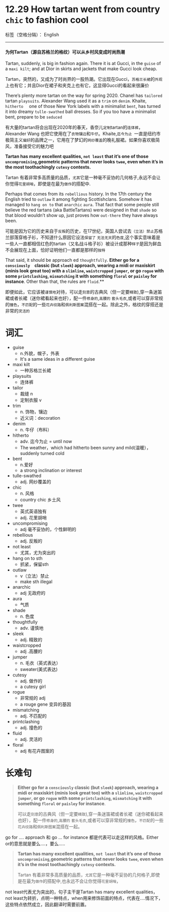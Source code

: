

# 12.29 How tartan went from country `chic` to fashion cool

标签（空格分隔）： English

---
#### 为何Tartan（源自苏格兰的格纹）可以从乡村风变成时尚热潮

Tartan, suddenly, is big in fashion again. There it is at Gucci, in the `guise` of a `maxi kilt`; and at Dior in skirts and jackets that make Gucci look cheap.

Tartan，突然的，又成为了时尚界的一股热潮。它出现在Gucci，`苏格兰长裙`的`外观`上也有它；并且Dior在裙子和夹克上也有它，这显得Gucci的看起来很廉价

There’s plenty more tartan on the way for spring 2020. Chanel has `tailored` tartan `playsuits`. Alexander Wang used it as a `trim` on `denim`. Khaite, `hitherto  `  one of those New York labels with a minimalist `bent`, has turned it into dreamy `tulle-swathed` ball dresses. So if you too have a minimalist bent, prepare to be `seduced`

有大量的tartan将会出现在2020年的春天，香奈儿`定制`tartan的`连体裤`，Alexander Wang 也把它使用在了`衣物镶边`和`牛仔`。Khaite,`迄今为止 `一直是纽约市极简主义`偏好`的品牌之一，它用在了梦幻的`网纱覆盖`的晚礼服裙。如果你喜欢极简风，准备接受它的魅力吧

**Tartan has many excellent qualities, `not least` that it’s one of those `uncompromising`,geometric patterns that never looks `twee`, even when it’s in the most toothachingly `cutesy` contexts.**

Tartan 有着非常多高质量的品质，`尤其`它是一种毫不妥协的几何格子,永远不会让你觉得`花里胡哨`，即使是在最为`做作`的搭配中.

Perhaps that comes from its `rebellious` history. In the 17th century the English tried to `outlaw` it among fighting Scottishclans. Somehow it has managed to `hang on to` that `anarchic` `aura`. That fact that some people still believe the red tartans (aka BattleTartans) were designed in that `shade` so that blood wouldn’t show up, just proves how `out-there` they have always been.

可能是因为它的历史来自于`反叛`的历史，在17世纪，英国人尝试去`（立法）禁止`苏格兰部落穿格子衫，不知道什么原因它设法`保留了` `无法无天`的`色度`,这个事实意味着是一些人一直都相信红色的tartan（又名战斗格子衫）被设计成那种`样子`是因为鲜血不会展现在上面，恰好证明他们一直都是那样的`独特`

That said, it should be approach ed `thoughtfully`. **Either go for a `consciously  `classic (but `sleek`) approach, wearing a midi or maxiskirt (minis look great too) with a `slimline`, `waistcropped` `jumper`, or go `rogue` with some `printclashing`, `mismatching` it with something `floral` or `paisley` for instance**. Other than that, the rules are `fluid`.**

即便如此，它应该被`谨慎地`对待，可以走`刻意`的古典风（但一定要`精致`),穿一条迷笛裙或者长裙（迷你裙看起来也好），配一件`修身的`,`高腰的` `套头毛衣`,或者可以穿非常规的`撞色`，`不匹配`的一些`花卉纹路`和`佩利斯图案`混搭在一起。除此之外，格纹的穿搭还是非常的`灵活的`

# 词汇

- guise
  - n.外貌，幌子，外表
  - It's a same ideas in a different guise
- maxi kilt
  - 一种苏格兰长裙
- playsuits
  - 连体裤
- tailor
  - 裁缝 n
  - 定制衣服 v
- trim
  - n. 饰物，镶边
  - 近义词：decoration
- denim
  - n. 牛仔（布料）
- hitherto
  - adv. 迄今为止 = until now
  - The weather，which had hitherto been sunny and mild(温暖），suddenly turned cold
- bent
  - n.爱好
  - a strong inclination or interest
- tulle-swathed
  - adj. 网纱覆盖的
- chic
  - n. 风格
  - country chic 乡土风
- twee 
  - 英式英语独有
  - adj. 花里胡哨
- uncompromising
  -  adj 毫不妥协的，个性鲜明的
- rebellious
  - adj. 反叛的
- not least
  - 尤其，尤为突出的
- hang on to sth
  - 抓紧，保留sth
- outlaw
  - v（立法）禁止
  - make sth illegal
- anarchic
  - adj 无政府的
- aura
  - 气质
- shade
  - n. 色度
- thoughtfully
  - adv. 谨慎地
- sleek
  - adj. 精致的
- waistcropped
  - adj .高腰的
- jumper
  - n. 毛衣（英式表达）
  - sweater(美式表达)
- cutesy
  - adj. 做作的
  - a cutesy girl
- rogue
  - 非常规的 adj
  - a rouge gene 变异的基因
- mismatching
  - adj. 不匹配的
- printclashing
  - adj. 撞色的
- fluid
  - adj. 灵活的
- floral
  - adj 有花卉图案的

# 长难句

> **Either go for a `consciously` classic (but `sleek`) approach, wearing a midi or maxiskirt (minis look great too) with a `slimline`, `waistcropped` `jumper`, or go `rogue` with some `printclashing`, `mismatching` it with something `floral` or `paisley` for instance**. 
>
> 可以走`刻意`的古典风（但一定要`精致`),穿一条迷笛裙或者长裙（迷你裙看起来也好），配一件`修身的`,`高腰的` `套头毛衣`,或者可以穿非常规的`撞色`，`不匹配`的一些`花卉纹路`和`佩利斯图案`混搭在一起。

go for .... approach 和 go ... for instance 都是代表可以走这样的风格。Either or的意思就是要么....，要么.....

> **Tartan has many excellent qualities, `not least` that it’s one of those `uncompromising`,geometric patterns that never looks `twee`, even when it’s in the most toothachingly `cutesy` contexts.**
>
> Tartan 有着非常多高质量的品质，`尤其`它是一种毫不妥协的几何格子,即使是在最为`做作`的搭配中,也永远不会让你觉得`花里胡哨`，

not least代表尤为突出的，句子主干是Tartan has many excellent qualities，not least为转折，点明一种特点，when用来修饰前面的特点，代表在....情况下，这些特点依然成立，因此翻译时需要前置。